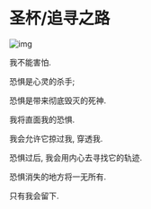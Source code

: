 # 圣杯/追寻之路

![img](/img/sangreal/overview/sangreal.jpg)

我不能害怕.

恐惧是心灵的杀手;

恐惧是带来彻底毁灭的死神.

我将直面我的恐惧.

我会允许它掠过我, 穿透我.

恐惧过后, 我会用内心去寻找它的轨迹.

恐惧消失的地方将一无所有.

只有我会留下.
